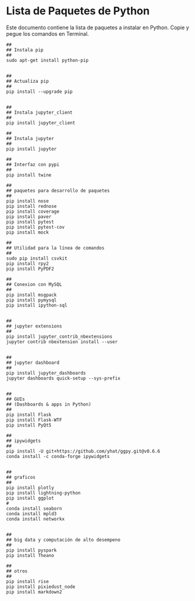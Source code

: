 # Lista de Paquetes de Python

Este documento contiene la lista de paquetes a instalar en Python. Copie y
pegue los comandos en Terminal.


    ##
    ## Instala pip
    ##
    sudo apt-get install python-pip
   
    
    ##
    ## Actualiza pip
    ##
    pip install --upgrade pip


    ##
    ## Instala jupyter_client
    ##
    pip install jupyter_client
    
    ##
    ## Instala jupyter
    ##
    pip install jupyter
    
    ##
    ## Interfaz con pypi
    ##
    pip install twine

    ##
    ## paquetes para desarrollo de paquetes
    ##
    pip install nose
    pip install rednose
    pip install coverage
    pip install paver
    pip install pytest
    pip install pytest-cov
    pip install mock

    ##
    ## Utilidad para la línea de comandos
    ##
    sudo pip install csvkit
    pip install rpy2
    pip install PyPDF2

    ##
    ## Conexion con MySQL
    ##
    pip install msgpack
    pip install pymysql
    pip install ipython-sql


    ##
    ## jupyter extensions
    ##
    pip install jupyter_contrib_nbextensions
    jupyter contrib nbextension install --user


    ##
    ## jupyter dashboard
    ##
    pip install jupyter_dashboards
    jupyter dashboards quick-setup --sys-prefix


    ##
    ## GUIs
    ## (Dashboards & apps in Python)
    ##
    pip install Flask
    pip install Flask-WTF
    pip install PyQt5

    ##
    ## ipywidgets
    ##
    pip install -U git+https://github.com/yhat/ggpy.git@v0.6.6
    conda install -c conda-forge ipywidgets


    ##
    ## graficos
    ##
    pip install plotly
    pip install lightning-python
    pip install ggplot
    #
    conda install seaborn
    conda install mpld3
    conda install networkx


    ##
    ## big data y computación de alto desempeno
    ##
    pip install pyspark
    pip install Theano

    ##
    ## otros
    ##
    pip install rise
    pip install pixiedust_node
    pip install markdown2
